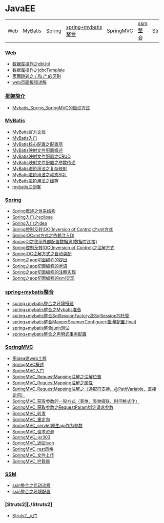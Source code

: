 # JavaEE

<table>
  <tr>
     <td><a href="./Web">Web</a></td>
    <td><a href="./MyBatis">MyBatis</a></td>
    <td><a href="./Spring">Spring</a></td>
    <td><a href="./spring-mybatis">spring+mybatis整合</a></td>
    <td><a href="./SpringMVC">SpringMVC</a></td>
    <td><a href="./ssm">ssm整合</a></td>
    <td><a href="./Struts2">Struts2</a></td>
  </tr>
</table>


### [Web](./Web)
* [数据库操作之dbUtil](./数据库操作之dbUtil.md)
* [数据库操作之jdbcTemplate](./数据库操作之jdbcTemplate.md)
* [页面跳转之 / 和 /* 的区别](./Web/页面跳转之杠和杠星的区别.md)
* [web页面报错详解](./Web/web页面报错详解.md)

### [框架简介](./框架简介.md)
* [Mybatis_Spring_SpringMVC的启动方式](./Mybatis_Spring_SpringMVC的启动方式.md)

### [MyBatis](./MyBatis)
* <a href="http://www.mybatis.org/mybatis-3/zh/index.html" target="_blank">MyBatis官方文档</a>
* [MyBatis入门](./MyBatis/MyBatis入门.md)
* [MyBatis核心配置之配置项](./MyBatis/MyBatis核心配置之配置项.md)
* [MyBatis映射文件配置概述](./MyBatis/MyBatis映射文件配置概述.md)
* [MyBatis映射文件配置之CRUD](./MyBatis/MyBatis映射文件配置之CRUD.md)
* [MyBatis映射文件配置之参数传递](./MyBatis/MyBatis映射文件配置之参数传递.md)
* [MyBatis进阶用法之复杂映射](./MyBatis/MyBatis进阶用法之复杂映射.md)
* [MyBatis进阶用法之动态SQL](./MyBatis/MyBatis进阶用法之动态SQL.md)
* [MyBatis进阶用法之缓存](./MyBatis/MyBatis进阶用法之缓存.md)
* [mybatis三剑客](./MyBatis/mybatis三剑客.md)

### [Spring](./Spring)
* [Spring概述之体系结构](./Spring/Spring概述之体系结构.md)
* [Spring入门之eclipse](./Spring/Spring入门之eclipse.md)
* [Spring入门之idea](./Spring/Spring入门之idea.md)
* [Spring控制反转IOC(Inversion of Control)之xml方式](./Spring/Spring控制反转IOC之xml方式.md)
* [SpringIOCxml方式之依赖注入DI](./Spring/Spring依赖注入DI.md)
* [SpringDI之使用外部配置数据源(数据库连接)](./Spring/SpringDI之使用外部配置数据源.md)
* [Spring控制反转IOC(Inversion of Control)之注解方式](./Spring/Spring控制反转IOC之注解方式.md)
* [SpringIOC注解方式之自动装配](./Spring/SpringIOC注解方式之自动装配.md)
* [Spring之aop切面编程的提出](./Spring/Spring之aop切面编程的提出.md)
* [Spring之aop切面编程的术语](./Spring/Spring之aop切面编程的术语.md)
* [Spring之aop切面编程的注解实现](./Spring/Spring之aop切面编程的注解实现.md)
* [Spring之aop切面编程的xml实现](./Spring/Spring之aop切面编程的xml实现.md)

### [spring+mybatis整合](./spring-mybatis)
* [spring+mybatis整合之环境搭建](./spring-mybatis/spring+mybatis整合之环境搭建.md)
* [spring+mybatis整合之Mybatis准备](./spring-mybatis/spring+mybatis整合之Mybatis准备.md)
* [spring+mybatis整合SqlSessionFactory及SqlSession的托管](./spring-mybatis/spring+mybatis整合SqlSessionFactory及SqlSession的托管.md)
* [spring+mybatis整合MapperScannerConfigurer(批量配置,final)](./spring-mybatis/spring+mybatis整合MapperScannerConfigurer批量配置.md)
* [spring+mybatis整合junit测试](./spring-mybatis/spring+mybatis整合junit测试.md)
* [spring+mybatis整合之声明式事务配置](./spring-mybatis/spring+mybatis整合之声明式事务配置.md)

### [SpringMVC](./SpringMVC)
* [用idea建web工程](./SpringMVC/用idea建web工程.md)
* [SpringMVC概述](./SpringMVC/SpringMVC概述.md)
* [SpringMVC入门](./SpringMVC/SpringMVC入门.md)
* [SpringMVC_RequestMapping注解之注解位置](./SpringMVC/SpringMVC_RequestMapping注解之注解位置.md)
* [SpringMVC_RequestMapping注解之属性](./SpringMVC/SpringMVC_RequestMapping注解之属性.md)
* [SpringMVC_RequestMapping注解之（通配符支持、@PathVariable、直接访问）](./SpringMVC/SpringMVC_RequestMapping注解.md)
* [SpringMVC_获取参数的一般方式（表单、表单级联、时间格式化）](./SpringMVC/SpringMVC_获取参数的一般方式.md)
* [SpringMVC_获取参数之RequestParam绑定请求参数](./SpringMVC/SpringMVC_获取参数之RequestParam绑定请求参数.md)
* [SpringMVC_转发](./SpringMVC/SpringMVC_转发.md)
* [SpringMVC_重定向](./SpringMVC/SpringMVC_重定向.md)
* [SpringMVC_servlet原生api作为参数](./SpringMVC/SpringMVC_servlet原生api作为参数.md)
* [SpringMVC_请求资源](./SpringMVC/SpringMVC_请求资源.md)
* [SpringMVC_jsr303](./SpringMVC/SpringMVC_jsr303.md)
* [SpringMVC_返回json](./SpringMVC/SpringMVC_返回json.md)
* [SpringMVC_rest风格](./SpringMVC/SpringMVC_rest风格.md)
* [SpringMVC_文件上传](./SpringMVC/SpringMVC_文件上传.md)
* [SpringMVC_拦截器](./SpringMVC/SpringMVC_拦截器.md)

### [SSM](./ssm)
* [ssm整合之启动流程](./ssm/ssm整合之启动流程.md)
* [ssm整合之环境配置](./ssm/ssm整合之环境配置.md)


### [Struts2][./Struts2]
* [Struts2_入门](./Struts2/Struts2_入门.md)









